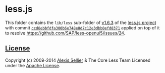 # less.js

This folder contains the `lib/less` sub-folder of [v1.6.3](https://github.com/less/less.js/tree/v1.6.3/lib/less) of the [less.js project](https://github.com/less/less.js) with commit [`ccd8ebbfdfa300b6e748e8d7c12e3dbb0efd8371`](https://github.com/less/less.js/commit/ccd8ebbfdfa300b6e748e8d7c12e3dbb0efd8371) applied on top of it to resolve https://github.com/SAP/less-openui5/issues/24.

## [License](./LICENSE)

Copyright (c) 2009-2014 [Alexis Sellier](http://cloudhead.io/) & The Core Less Team
Licensed under the [Apache License](./LICENSE).
